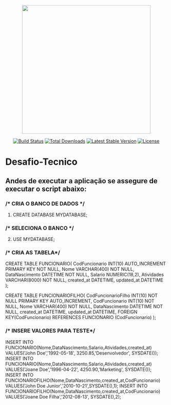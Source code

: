 <p align="center"><img src="https://res.cloudinary.com/dtfbvvkyp/image/upload/v1566331377/laravel-logolockup-cmyk-red.svg" width="400"></p>

<p align="center">
<a href="https://travis-ci.org/laravel/framework"><img src="https://travis-ci.org/laravel/framework.svg" alt="Build Status"></a>
<a href="https://packagist.org/packages/laravel/framework"><img src="https://poser.pugx.org/laravel/framework/d/total.svg" alt="Total Downloads"></a>
<a href="https://packagist.org/packages/laravel/framework"><img src="https://poser.pugx.org/laravel/framework/v/stable.svg" alt="Latest Stable Version"></a>
<a href="https://packagist.org/packages/laravel/framework"><img src="https://poser.pugx.org/laravel/framework/license.svg" alt="License"></a>
</p>


# Desafio-Tecnico

## Andes de executar a aplicação se assegure de executar o script abaixo:

### /* CRIA O BANCO DE DADOS */

 1. CREATE DATABASE MYDATABASE;

### /* SELECIONA O BANCO */

 2. USE MYDATABASE;

### /* CRIA AS TABELA*/

CREATE TABLE FUNCIONARIO(
CodFuncionario INT(10) AUTO_INCREMENT PRIMARY KEY NOT NULL,
Nome VARCHAR(400) NOT NULL,
DataNascimento DATETIME NOT NULL,
Salario NUMERIC(18,2),
Atividades VARCHAR(8000) NOT NULL,
created_at DATETIME,
updated_at DATETIME
);

CREATE TABLE FUNCIONARIOFILHO(
CodFuncionarioFilho INT(10) NOT NULL PRIMARY KEY AUTO_INCREMENT,
CodFuncionario INT(10) NOT NULL,
Nome VARCHAR(400) NOT NULL,
DataNascimento DATETIME NOT NULL,
created_at DATETIME,
updated_at DATETIME,
FOREIGN KEY(CodFuncionario)
REFERENCES FUNCIONARIO (CodFuncionario)
);

### /* INSERE VALORES PARA TESTE*/

INSERT INTO FUNCIONARIO(Nome,DataNascimento,Salario,Atividades,created_at) VALUES('John Doe','1992-05-18', 3250.85,'Desenvolvedor', SYSDATE());
INSERT INTO FUNCIONARIO(Nome,DataNascimento,Salario,Atividades,created_at) VALUES('Joane Doe','1996-04-22', 4250.90,'Marketing', SYSDATE());
INSERT INTO FUNCIONARIOFILHO(Nome,DataNascimento,created_at,CodFuncionario) VALUES('John Doe Junior','2010-10-21',SYSDATE(),1);
INSERT INTO FUNCIONARIOFILHO(Nome,DataNascimento,created_at,CodFuncionario) VALUES('Joane Doe Filha','2012-08-13', SYSDATE(),2);



